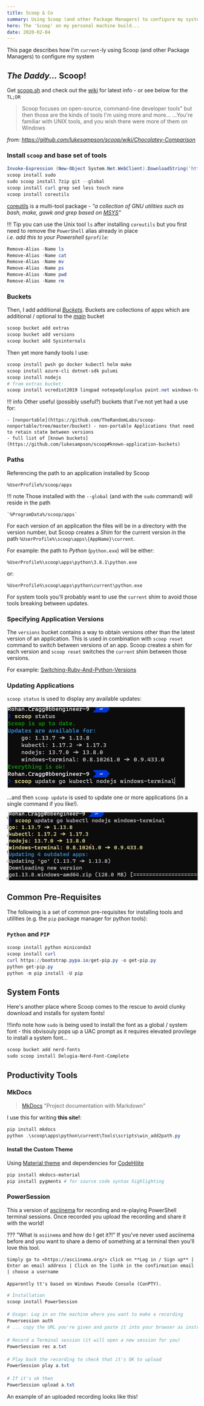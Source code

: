```yaml
---
title: Scoop & Co
summary: Using Scoop (and other Package Managers) to configure my system
hero: The 'Scoop' on my personal machine build...
date: 2020-02-04
---
```


This page describes how I'm `current`-ly using Scoop (and other Package Managers) to configure my system

## *The Daddy...* **Scoop**!

Get [scoop.sh](https://scoop.sh/) and check out the [wiki](https://github.com/lukesampson/scoop/wiki) for latest info - or see below for the `TL;DR`

> Scoop focuses on open-source, command-line developer tools" but then those are the kinds of tools I'm using more and more...
...You're familiar with UNIX tools, and you wish there were more of them on Windows

*from: <https://github.com/lukesampson/scoop/wiki/Chocolatey-Comparison>*

### Install `scoop` and base set of tools
```powershell
Invoke-Expression (New-Object System.Net.WebClient).DownloadString('https://get.scoop.sh')
scoop install sudo
sudo scoop install 7zip git --global
scoop install curl grep sed less touch nano
scoop install coreutils
```

[coreutils](https://github.com/ScoopInstaller/Main/blob/master/bucket/coreutils.json) is a multi-tool package - *"a collection of GNU utilities such as bash, make, gawk and grep based on [MSYS](http://www.mingw.org/wiki/msys)"*

!!! Tip
    you can use the Unix tool `ls` after installing `coreutils` but you first need to remove the `PowerShell` alias already in place\
    *i.e. add this to your Powershell `$profile`:*

```powershell
Remove-Alias -Name ls
Remove-Alias -Name cat
Remove-Alias -Name mv
Remove-Alias -Name ps
Remove-Alias -Name pwd
Remove-Alias -Name rm
```

### Buckets
Then, I add additional [*Buckets*](https://github.com/lukesampson/scoop/wiki/Buckets). Buckets are collections of apps which are additional / optional to the [*main*](https://github.com/ScoopInstaller/Main/blob/master/bucket) bucket

```powershell
scoop bucket add extras
scoop bucket add versions
scoop bucket add Sysinternals
```

Then yet more handy tools I use:
```powershell
scoop install pwsh go docker kubectl helm make
scoop install azure-cli dotnet-sdk pulumi
scoop install nodejs 
# from extras bucket:
scoop install vcredist2019 linqpad notepadplusplus paint.net windows-terminal postman
```

!!! info
    Other useful (possibly useful?) buckets that I've not yet had a use for:

    - [nonportable](https://github.com/TheRandomLabs/scoop-nonportable/tree/master/bucket) - non-portable Applications that need to retain state between versions
    - full list of [known buckets](https://github.com/lukesampson/scoop#known-application-buckets)

### Paths
Referencing the path to an application installed by Scoop
```
%UserProfile%/scoop/apps
```
!!! note
    Those installed with the `--global` (and with the `sudo` command) will reside in the path

    `%ProgramData%/scoop/apps`

For each version of an application the files will be in a directory with the version number, but Scoop creates a *Shim* for the current version in the path `%UserProfile%\scoop\apps\{AppName}\current`.

For example: the path to *Python* (`python.exe`) will be either:
```
%UserProfile%\scoop\apps\python\3.8.1\python.exe
```
or:
```
%UserProfile%\scoop\apps\python\current\python.exe
```

For system tools you'll probably want to use the `current` shim to avoid those tools breaking between updates.

### Specifying Application Versions

The `versions` bucket contains a way to obtain versions other than the latest version of an application. This is used in combination with `scoop reset` command to switch between versions of an app. Scoop creates a shim for each version and `scoop reset` switches the `current` shim between those versions.

For example: [Switching-Ruby-And-Python-Versions](https://github.com/lukesampson/scoop/wiki/Switching-Ruby-And-Python-Versions)

### Updating Applications

`scoop status` is used to display any available updates:

![scoop update](media/scoop-update.png)

...and then `scoop update` is used to update one or more applications (in a single command if you like!).

![scoop update](media/scoop-update2.png)

## Common Pre-Requisites
The following is a set of common pre-requisites for installing tools and utilities (e.g. the `pip` package manager for python tools):

### `Python` and `PIP`
```powershell
scoop install python miniconda3
scoop install curl
curl https://bootstrap.pypa.io/get-pip.py -o get-pip.py
python get-pip.py
python -m pip install -U pip
```

## System Fonts
Here's another place where Scoop comes to the rescue to avoid clunky download and installs for system fonts!

!!!info
    note how `sudo` is being used to install the font as a global / system font - this obvisouly pops up a UAC prompt as it requires elevated provilege to install a system font...

```powershell
scoop bucket add nerd-fonts
sudo scoop install Delugia-Nerd-Font-Complete
```

## Productivity Tools

### MkDocs
> [MkDocs](https://www.mkdocs.org/) "Project documentation with Markdown"

I use this for writing **this site!**:
```powershell
pip install mkdocs
python .\scoop\apps\python\current\Tools\scripts\win_add2path.py
```

#### Install the Custom Theme
Using [Material theme](https://squidfunk.github.io/mkdocs-material/) and dependencies for [CodeHilite](https://squidfunk.github.io/mkdocs-material/extensions/codehilite/)
```powershell
pip install mkdocs-material
pip install pygments # for source code syntax highlighting
```

### PowerSession

This a version of [asciinema](https://asciinema.org/) for recording and re-playing PowerShell terminal sessions. Once recorded you upload the recording and share it with the world!

??? "What is `asiinema` and how do I get it?!"
    If you've never used asciinema before and you want to share a demo of something at a terminal then you'll love this tool. 

    Simply go to <https://asciinema.org/> click on **Log in / Sign up** | Enter an email address | Click on the linhk in the confirmation email | choose a username

    Apparently tt's based on Windows Pseudo Console (ConPTY).

``` powershell
# Installation
scoop install PowerSession

# Usage: Log in on the machine where you want to make a recording
Powersession auth
# ... copy the URL you're given and paste it into your browser as instructed

# Record a Terminal session (it will open a new session for you)
PowerSession rec a.txt

# Play back the recording to check that it's OK to upload
PowerSession play a.txt

# If it's ok then
PowerSession upload a.txt
```

An example of an uploaded recording looks like this!

<script id="asciicast-302157" src="https://asciinema.org/a/302157.js" async></script>